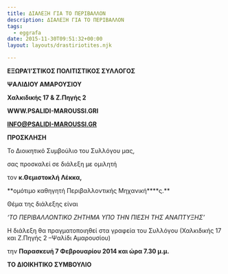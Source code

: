 ```yaml
---
title: ΔΙΑΛΕΞΗ ΓΙΑ ΤΟ ΠΕΡΙΒΑΛΛΟΝ
description: ΔΙΑΛΕΞΗ ΓΙΑ ΤΟ ΠΕΡΙΒΑΛΛΟΝ
tags:
  - eggrafa
date: 2015-11-30T09:51:32+00:00
layout: layouts/drastiriotites.njk

---
```


<!-- excerpt -->

**EΞΩΡΑ’I’ΣΤΙΚΟΣ ΠΟΛΙΤΙΣΤΙΚΟΣ ΣΥΛΛΟΓΟΣ**

**ΨΑΛΙΔΙΟΥ ΑΜΑΡΟΥΣΙΟΥ**

**Χαλκιδικής 17 &amp; Ζ.Πηγής 2**

**WWW.PSALIDI-MAROUSSI.GRΙ**

**ΙNFO@PSALIDI-MAROUSSI.GR**

**ΠΡΟΣΚΛΗΣΗ**

Το Διοικητικό Συμβούλιο του Συλλόγου μας,

σας προσκαλεί σε διάλεξη με ομιλητή

τον **κ.Θεμιστοκλή Λέκκα,**

**ομότιμο καθηγητή Περιβαλλοντικής Μηχανική\*\***ς.\*\*

Θέμα της διάλεξης είναι

_‘ΤΟ ΠΕΡΙΒΑΛΛΟΝΤΙΚΟ ΖΗΤΗΜΑ ΥΠΟ ΤΗΝ ΠΙΕΣΗ ΤΗΣ ΑΝΑΠΤΥΞΗΣ’_

Η διάλεξη θα πραγματοποιηθεί στα γραφεία του Συλλόγου (Χαλκιδικής 17 και Ζ.Πηγής 2 –Ψαλίδι Αμαρουσίου)

την **Παρασκευή 7 Φεβρουαρίου 2014 και ώρα 7.30 μ.μ.**

**ΤΟ ΔΙΟΙΚΗΤΙΚΟ ΣΥΜΒΟΥΛΙΟ**
